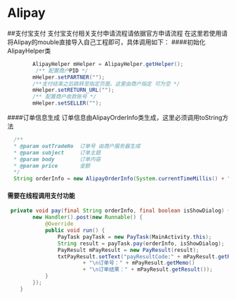 # Alipay

##支付宝支付
支付宝支付相关支付申请流程请依据官方申请流程
在这里若使用请将Alipay的mouble直接导入自己工程即可，具体调用如下：
####初始化AlipayHelper类
```java
        AlipayHelper mHelper = AlipayHelper.getHelper();
         /** 配置商户PID */
        mHelper.setPARTNER("");
        /**支付结束之后跳转至指定页面，这里由商户指定 可为空 */
        mHelper.setRETURN_URL("");
        /** 配置商户收款账号 */
        mHelper.setSELLER("");
```
####订单信息生成
 订单信息由AlipayOrderInfo类生成，这里必须调用toString方法
```java
  /**
  * @param outTradeNo  订单号 由商户服务器生成
  * @param subject     订单主题
  * @param body        订单内容
  * @param price       金额
  */
  String orderInfo = new AlipayOrderInfo(System.currentTimeMillis() + "" ,"好商品" ,"欢迎购买我公司的商品" ,"0.01").toString();
```
#### 需要在线程调用支付功能
```java
 private void pay(final String orderInfo, final boolean isShowDialog) {
        new Handler().post(new Runnable() {
            @Override
            public void run() {
                PayTask payTask = new PayTask(MainActivity.this);
                String result = payTask.pay(orderInfo, isShowDialog);
                PayResult mPayResult = new PayResult(result);
                txtPayResult.setText("payResultCode:" + mPayResult.getResultStatus()
                        + "\n订单号：" + mPayResult.getMemo()
                        + "\n订单结果：" + mPayResult.getResult());
            }
        });
    }
```
